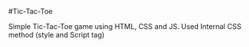 #Tic-Tac-Toe

Simple Tic-Tac-Toe game using HTML, CSS and JS.
Used Internal CSS method (style and Script tag)
